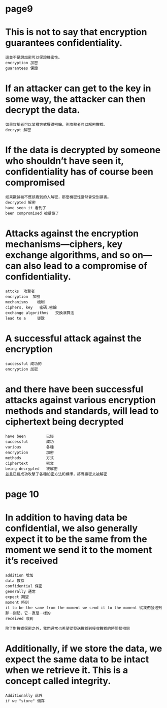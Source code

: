 # page9

# This is not to say that encryption guarantees confidentiality.
```
這並不是說加密可以保證機密性。
encryption 加密
guarantees 保證
```

# If an attacker can get to the key in some way, the attacker can then decrypt the data.
```
如果攻擊者可以某種方式獲得密鑰，則攻擊者可以解密數據。
decrypt 解密
```

# If the data is decrypted by someone who shouldn’t have seen it, confidentiality has of course been compromised
```
如果數據被不應該看到的人解密，那麼機密性當然會受到損害。
decrypted 解密
have seen it 看到了
been compromised 被妥協了
```

# Attacks against the encryption mechanisms—ciphers, key exchange algorithms, and so on—can also lead to a compromise of confidentiality.
```
attcks  攻擊者
encryption  加密
mechanisms    機制
ciphers, key   密碼,密鑰
exchange algorithms   交換演算法
lead to a     導致
```
# A successful attack against the encryption
```
successful 成功的
encryption 加密
```

# and there have been successful attacks against various encryption methods and standards, will lead to ciphertext being decrypted
```
have been         已經
successful        成功
various           各種
encryption        加密
methods           方式
ciphertext        密文
being decrypted   被解密
並且已經成功攻擊了各種加密方法和標準，將導緻密文被解密
```

# page 10

# In addition to having data be confidential, we also generally expect it to be the same from the moment we send it to the moment it’s received
```
addition 增加
data 數據
confidential 保密
generally 通常
expect 期望
moment 時刻
it to be the same from the moment we send it to the moment 從我們發送到那一刻起，它一直是一樣的
received 收到

除了對數據保密之外，我們通常也希望從發送數據到接收數據的時間都相同
```

# Additionally, if we store the data, we expect the same data to be intact when we retrieve it. This is a concept called integrity.
```
Additionally 此外
if we "store" 儲存



